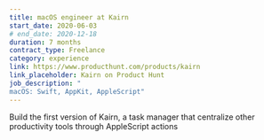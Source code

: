 ```yaml
---
title: macOS engineer at Kairn
start_date: 2020-06-03
# end_date: 2020-12-18
duration: 7 months
contract_type: Freelance
category: experience
link: https://www.producthunt.com/products/kairn
link_placeholder: Kairn on Product Hunt
job_description: "
macOS: Swift, AppKit, AppleScript" 
---
```


<p>Build the first version of Kairn, a task manager that centralize other productivity tools through AppleScript actions</p>

